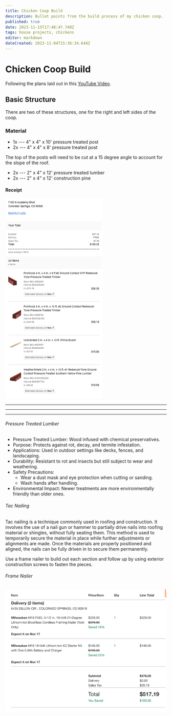 ```yaml
---
title: Chicken Coop Build
description: Bullet points from the build process of my chicken coop.
published: true
date: 2023-11-15T17:48:47.740Z
tags: house projects, chickens
editor: markdown
dateCreated: 2023-11-04T15:36:34.644Z
---
```


# Chicken Coop Build

Following the plans laid out in this [YouTube Video](https://www.youtube.com/watch?v=uPgSpktlf4g).

## Basic Structure

There are two of these structures, one for the right and left sides of the coop.

### Material

- 1x --- 4" x 4" x 10' pressure treated post 
- 2x ---  4" x 4" x 8' pressure treated post 

The top of the posts will need to be cut at a 15 degree angle to account for the slope of the roof. 

- 2x --- 2" x 4" x 12' pressure treated lumber 
- 2x --- 2" x 4" x 12' construction pine 

#### Receipt

![basic_structure_receipt.png](/images/basic_structure_receipt.png)

---
---
---

###### Pressure Treated Lumber

- Pressure Treated Lumber: Wood infused with chemical preservatives.
- Purpose: Protects against rot, decay, and termite infestation.
- Applications: Used in outdoor settings like decks, fences, and landscaping.
- Durability: Resistant to rot and insects but still subject to wear and weathering.
- Safety Precautions:
	- Wear a dust mask and eye protection when cutting or sanding.
	- Wash hands after handling.
- Environmental Impact: Newer treatments are more environmentally friendly than older ones.

###### Tac Nailing

Tac nailing is a technique commonly used in roofing and construction. It involves the use of a nail gun or hammer to partially drive nails into roofing material or shingles, without fully seating them. This method is used to temporarily secure the material in place while further adjustments or alignments are made. Once the materials are properly positioned and aligned, the nails can be fully driven in to secure them permanently.

Use a frame nailer to build out each section and follow up by using exterior construction screws to fasten the pieces.

###### Frame Nailer 

![frame_nailer_receipt.png](/frame_nailer_receipt.png)
